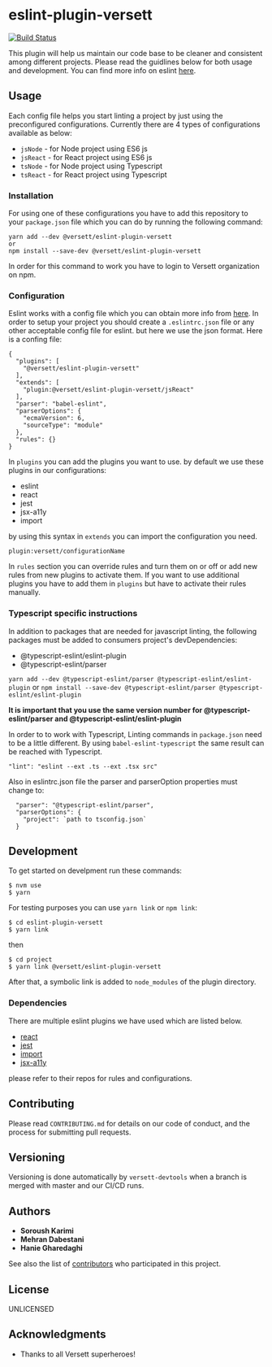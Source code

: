 # eslint-plugin-versett

[![Build Status](https://travis-ci.com/versett/eslint-plugin-versett.svg?token=RyZnHpAxmkfPjEq48bkB&branch=master)](https://travis-ci.com/versett/eslint-plugin-versett)

This plugin will help us maintain our code base to be cleaner and consistent among different projects.
Please read the guidlines below for both usage and development.
You can find more info on eslint [here](https://eslint.org/).

## Usage

Each config file helps you start linting a project by just using the preconfigured configurations. Currently there are 4 types of configurations available as below:
* `jsNode` - for Node project using ES6 js
* `jsReact` - for React project using ES6 js
* `tsNode` - for Node project using Typescript
* `tsReact` - for React project using Typescript


### Installation

For using one of these configurations you have to add this repository to your `package.json` file which you can do by running the following command:
```
yarn add --dev @versett/eslint-plugin-versett
or
npm install --save-dev @versett/eslint-plugin-versett
```
In order for this command to work you have to login to Versett organization on npm.


### Configuration
Eslint works with a config file which you can obtain more info from [here](https://eslint.org/docs/user-guide/configuring).
In order to setup your project you should create a `.eslintrc.json` file or any other acceptable config file for eslint. but here we use the json format. Here is a confing file:

```
{
  "plugins": [
    "@versett/eslint-plugin-versett"
  ],
  "extends": [
    "plugin:@versett/eslint-plugin-versett/jsReact"
  ],
  "parser": "babel-eslint",
  "parserOptions": {
    "ecmaVersion": 6,
    "sourceType": "module"
  },
  "rules": {}
}
```
In `plugins` you can add the plugins you want to use. by default we use these plugins in our configurations:

* eslint
* react
* jest
* jsx-a11y
* import

by using this syntax in `extends` you can import the configuration you need.
```
plugin:versett/configurationName
```

In `rules` section you can override rules and turn them on or off or add new rules from new plugins to activate them. If you want to use additional plugins you have to add them in `plugins` but have to activate their rules manually.

### Typescript specific instructions

In addition to packages that are needed for javascript linting, the following packages must be added to consumers project's devDependencies:

* @typescript-eslint/eslint-plugin
* @typescript-eslint/parser

`yarn add --dev @typescript-eslint/parser @typescript-eslint/eslint-plugin`
or
`npm install --save-dev @typescript-eslint/parser @typescript-eslint/eslint-plugin`


**It is important that you use the same version number for @typescript-eslint/parser and  @typescript-eslint/eslint-plugin**


In order to to work with Typescript, Linting commands in `package.json` need to be a little different.
By using `babel-eslint-typescript` the same result can be reached with Typescript.

```
"lint": "eslint --ext .ts --ext .tsx src"
```

Also in eslintrc.json file the parser and parserOption properties must change to: 

```
  "parser": "@typescript-eslint/parser",
  "parserOptions": {
    "project": `path to tsconfig.json`
  }
```


## Development

To get started on develpment run these commands:
```
$ nvm use
$ yarn
```
For testing purposes you can use `yarn link` or `npm link`:
```
$ cd eslint-plugin-versett
$ yarn link
```
then
```
$ cd project
$ yarn link @versett/eslint-plugin-versett
```

After that, a symbolic link is added to `node_modules` of the plugin directory.

### Dependencies

There are multiple eslint plugins we have used which are listed below.

* [react](https://github.com/yannickcr/eslint-plugin-react)
* [jest](https://github.com/jest-community/eslint-plugin-jest)
* [import](https://github.com/benmosher/eslint-plugin-import/)
* [jsx-a11y](https://github.com/evcohen/eslint-plugin-jsx-a11y)

please refer to their repos for rules and configurations.

## Contributing

Please read `CONTRIBUTING.md` for details on our code of conduct, and the process for submitting pull requests.

## Versioning

Versioning is done automatically by `versett-devtools` when a branch is merged with master and our CI/CD runs.

## Authors

* **Soroush Karimi**
* **Mehran Dabestani**
* **Hanie Gharedaghi**

See also the list of [contributors](https://github.com/versett/eslint-plugin-versett/contributors) who participated in this project.

## License

UNLICENSED

## Acknowledgments

* Thanks to all Versett superheroes!
